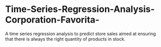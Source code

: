 # Time-Series-Regression-Analysis-Corporation-Favorita-
A time series regression analysis to predict store sales aimed at ensuring that there is always the right quantity of products in stock.
